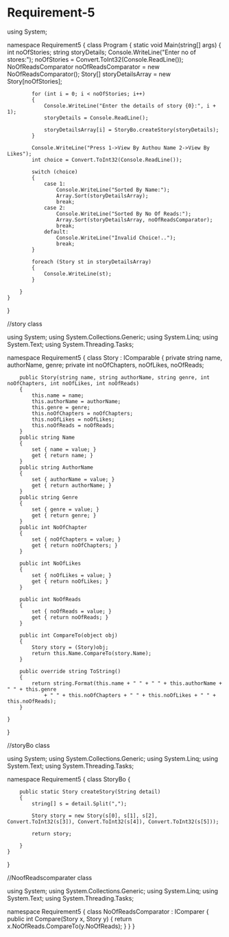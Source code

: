 # Requirement-5
using System;

namespace Requirement5
{
    class Program
    {
        static void Main(string[] args)
        {
            int noOfStories;
            string storyDetails;
            Console.WriteLine("Enter no of stores:");
            noOfStories = Convert.ToInt32(Console.ReadLine());
            NoOfReadsComparator noOfReadsComparator = new NoOfReadsComparator();
            Story[] storyDetailsArray = new Story[noOfStories];


            for (int i = 0; i < noOfStories; i++)
            {
                Console.WriteLine("Enter the details of story {0}:", i + 1);
                storyDetails = Console.ReadLine();

                storyDetailsArray[i] = StoryBo.createStory(storyDetails);
            }

            Console.WriteLine("Press 1->View By Authou Name 2->View By Likes");
            int choice = Convert.ToInt32(Console.ReadLine());

            switch (choice)
            {
                case 1:
                    Console.WriteLine("Sorted By Name:");
                    Array.Sort(storyDetailsArray);
                    break;
                case 2:
                    Console.WriteLine("Sorted By No Of Reads:");
                    Array.Sort(storyDetailsArray, noOfReadsComparator);
                    break;
                default:
                    Console.WriteLine("Invalid Choice!..");
                    break;
            }

            foreach (Story st in storyDetailsArray)
            {
                Console.WriteLine(st);
            }

        }
    }
}


//story class

using System;
using System.Collections.Generic;
using System.Linq;
using System.Text;
using System.Threading.Tasks;

namespace Requirement5
{
    class Story : IComparable
    {
        private string name, authorName, genre;
        private int noOfChapters, noOfLikes, noOfReads;

        public Story(string name, string authorName, string genre, int noOfChapters, int noOfLikes, int noOfReads)
        {
            this.name = name;
            this.authorName = authorName;
            this.genre = genre;
            this.noOfChapters = noOfChapters;
            this.noOfLikes = noOfLikes;
            this.noOfReads = noOfReads;
        }
        public string Name
        {
            set { name = value; }
            get { return name; }
        }
        public string AuthorName
        {
            set { authorName = value; }
            get { return authorName; }
        }
        public string Genre
        {
            set { genre = value; }
            get { return genre; }
        }
        public int NoOfChapter
        {
            set { noOfChapters = value; }
            get { return noOfChapters; }
        }

        public int NoOfLikes
        {
            set { noOfLikes = value; }
            get { return noOfLikes; }
        }

        public int NoOfReads
        {
            set { noOfReads = value; }
            get { return noOfReads; }
        }

        public int CompareTo(object obj)
        {
            Story story = (Story)obj;
            return this.Name.CompareTo(story.Name);
        }

        public override string ToString()
        {
            return string.Format(this.name + " " + " " + this.authorName + " " + this.genre
                + " " + this.noOfChapters + " " + this.noOfLikes + " " + this.noOfReads);
        }

    }
}



//storyBo class

using System;
using System.Collections.Generic;
using System.Linq;
using System.Text;
using System.Threading.Tasks;

namespace Requirement5
{
    class StoryBo
    {

        public static Story createStory(String detail)
        {
            string[] s = detail.Split(",");

            Story story = new Story(s[0], s[1], s[2], Convert.ToInt32(s[3]), Convert.ToInt32(s[4]), Convert.ToInt32(s[5]));

            return story;

        }
    }
}

//NoofReadscomparater class


using System;
using System.Collections.Generic;
using System.Linq;
using System.Text;
using System.Threading.Tasks;

namespace Requirement5
{
    class NoOfReadsComparator : IComparer<Story>
    {
        public int Compare(Story x, Story y)
        {
            return x.NoOfReads.CompareTo(y.NoOfReads);
        }
    }
}
